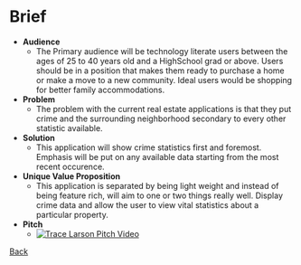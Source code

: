 # Brief
- **Audience**
    - The Primary audience will be technology literate users between the ages of 25 to 40 years old and a HighSchool grad or above.
    Users should be in a position that makes them ready to purchase a home or make a move to a new community. Ideal users would
    be shopping for better family accommodations.
- **Problem**
    - The problem with the current real estate applications is that they put crime and the surrounding neighborhood secondary to every other statistic available.
- **Solution**
    - This application will show crime statistics first and foremost. Emphasis will be put on any available data starting from the most recent occurence.
- **Unique Value Proposition**
    - This application is separated by being light weight and instead of being feature rich, will aim to one or two things really well. Display crime data and allow the user to view vital statistics about a particular property.
- **Pitch**
    -  [![Trace Larson Pitch Video](http://img.youtube.com/vi/XwzjJlKh2sw/0.jpg)](https://youtu.be/XwzjJlKh2sw)
    
[Back](readme.md)

